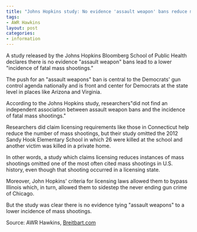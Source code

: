 ```yaml
---
title: "Johns Hopkins study: No evidence 'assault weapon' bans reduce mass shootings"
tags:
- AWR Hawkins
layout: post
categories:
- information
---
```


A study released by the Johns Hopkins Bloomberg School of Public Health declares there is no evidence "assault weapon" bans lead to a lower "incidence of fatal mass shootings."

The push for an "assault weapons" ban is central to the Democrats' gun control agenda nationally and is front and center for Democrats at the state level in places like Arizona and Virginia.

According to the Johns Hopkins study, researchers"did not find an independent association between assault weapon bans and the incidence of fatal mass shootings."

Researchers did claim licensing requirements like those in Connecticut help reduce the number of mass shootings, but their study omitted the 2012 Sandy Hook Elementary School in which 26 were killed at the school and another victim was killed in a private home.

In other words, a study which claims licensing reduces instances of mass shootings omitted one of the most often cited mass shootings in U.S. history, even though that shooting occurred in a licensing state.

Moreover, John Hopkins' criteria for licensing laws allowed them to bypass Illinois which, in turn, allowed them to sidestep the never ending gun crime of Chicago.

But the study was clear there is no evidence tying "assault weapons" to a lower incidence of mass shootings.

Source: AWR Hawkins, [Breitbart.com](https://www.breitbart.com/politics/2020/02/18/johns-hopkins-study-no-evidence-assault-weapon-bans-reduce-mass-shootings/)
